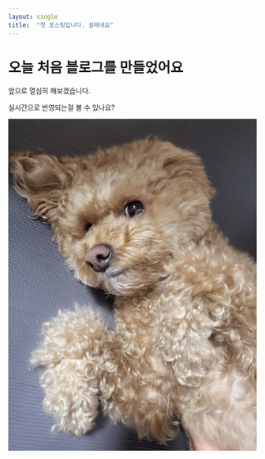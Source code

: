 ```yaml
---
layout: single
title:  "첫 포스팅입니다. 설레네요"
---
```


# 오늘 처음 블로그를 만들었어요

앞으로 열심히 해보겠습니다.

실시간으로 반영되는걸 볼 수 있나요?

![KakaoTalk_20220313_110832179](../images/2022-03-13-first/KakaoTalk_20220313_110832179.jpg)
